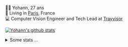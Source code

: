<p>
  👨🏻 <bold>Yohann</bold>, 27 ans<br/>
  💼 Living in <a href="https://www.google.com/maps?q=paris">Paris</a>, France<br/>
  💻 Computer Vision Engineer and Tech Lead at <a href="https://trayvisor.com/">Trayvisor</a><br/>
</p>

<a href="https://github.com/anuraghazra/github-readme-stats"><img align="center" src="https://github-readme-stats-go94hl40s-yohann84l.vercel.app//api?username=yohann84L&show_icons=true&include_all_commits=true" alt="Yohann's github stats" /> </a>


<details>
  <summary>Some stats ...</summary><br/>
  

<!--START_SECTION:waka-->
![Code Time](http://img.shields.io/badge/Code%20Time-948%20hrs%2049%20mins-blue)

![Profile Views](http://img.shields.io/badge/Profile%20Views-0-blue)

**🐱 My GitHub Data** 

> 📦 440.7 kB Used in GitHub's Storage 
 > 
> 🏆 907 Contributions in the Year 2023
 > 
> 🚫 Not Opted to Hire
 > 
> 📜 24 Public Repositories 
 > 
> 🔑 21 Private Repositories 
 > 
**I'm an Early 🐤** 

```text
🌞 Morning                12908 commits       ████████░░░░░░░░░░░░░░░░░   31.12 % 
🌆 Daytime                23571 commits       ██████████████░░░░░░░░░░░   56.83 % 
🌃 Evening                4830 commits        ███░░░░░░░░░░░░░░░░░░░░░░   11.64 % 
🌙 Night                  169 commits         ░░░░░░░░░░░░░░░░░░░░░░░░░   00.41 % 
```
📅 **I'm Most Productive on Wednesday** 

```text
Monday                   7751 commits        █████░░░░░░░░░░░░░░░░░░░░   18.69 % 
Tuesday                  7597 commits        █████░░░░░░░░░░░░░░░░░░░░   18.32 % 
Wednesday                9299 commits        ██████░░░░░░░░░░░░░░░░░░░   22.42 % 
Thursday                 8688 commits        █████░░░░░░░░░░░░░░░░░░░░   20.95 % 
Friday                   7566 commits        █████░░░░░░░░░░░░░░░░░░░░   18.24 % 
Saturday                 187 commits         ░░░░░░░░░░░░░░░░░░░░░░░░░   00.45 % 
Sunday                   390 commits         ░░░░░░░░░░░░░░░░░░░░░░░░░   00.94 % 
```


📊 **This Week I Spent My Time On** 

```text
🕑︎ Time Zone: Europe/Paris

💬 Programming Languages: 
Python                   9 hrs 55 mins       ██████████████████░░░░░░░   73.20 % 
YAML                     1 hr 27 mins        ███░░░░░░░░░░░░░░░░░░░░░░   10.76 % 
JavaScript               39 mins             █░░░░░░░░░░░░░░░░░░░░░░░░   04.81 % 
SQL                      32 mins             █░░░░░░░░░░░░░░░░░░░░░░░░   04.05 % 
Text                     23 mins             █░░░░░░░░░░░░░░░░░░░░░░░░   02.84 % 

🔥 Editors: 
PyCharm                  12 hrs 22 mins      ███████████████████████░░   91.38 % 
WebStorm                 39 mins             █░░░░░░░░░░░░░░░░░░░░░░░░   04.85 % 
VS Code                  30 mins             █░░░░░░░░░░░░░░░░░░░░░░░░   03.77 % 

💻 Operating System: 
Mac                      13 hrs 32 mins      █████████████████████████   100.00 % 
```

**I Mostly Code in Python** 

```text
Python                   22 repos            █████████████░░░░░░░░░░░░   52.38 % 
Jupyter Notebook         5 repos             ███░░░░░░░░░░░░░░░░░░░░░░   11.90 % 
JavaScript               3 repos             ██░░░░░░░░░░░░░░░░░░░░░░░   07.14 % 
HTML                     2 repos             █░░░░░░░░░░░░░░░░░░░░░░░░   04.76 % 
Shell                    1 repo              █░░░░░░░░░░░░░░░░░░░░░░░░   02.38 % 
```




 Last Updated on 26/12/2023 00:28:20 UTC
<!--END_SECTION:waka-->

